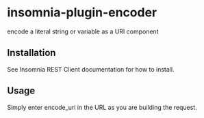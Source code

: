 # insomnia-plugin-encoder
encode a literal string or variable as a URI component

## Installation

See Insomnia REST Client documentation for how to install.

## Usage

Simply enter encode_uri in the URL as you are building the request.
